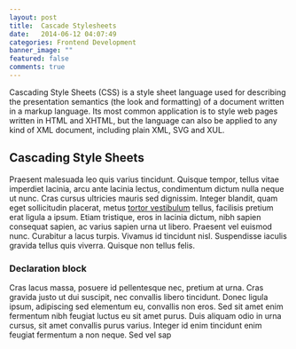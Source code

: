 ```yaml
---
layout: post
title:  Cascade Stylesheets
date:   2014-06-12 04:07:49
categories: Frontend Development
banner_image: ""
featured: false
comments: true
---
```


Cascading Style Sheets (CSS) is a style sheet language used for describing the presentation semantics (the look and formatting) of a document written in a markup language. Its most common application is to style web pages written in HTML and XHTML, but the language can also be applied to any kind of XML document, including plain XML, SVG and XUL.

<!--more-->

## Cascading Style Sheets

Praesent malesuada leo quis varius tincidunt. Quisque tempor, tellus vitae imperdiet lacinia, arcu ante lacinia lectus, condimentum dictum nulla neque ut nunc. Cras cursus ultricies mauris sed dignissim. Integer blandit, quam eget sollicitudin placerat, metus [tortor vestibulum](http://google.com) tellus, facilisis pretium erat ligula a ipsum. Etiam tristique, eros in lacinia dictum, nibh sapien consequat sapien, ac varius sapien urna ut libero. Praesent vel euismod nunc. Curabitur a lacus turpis. Vivamus id tincidunt nisl. Suspendisse iaculis gravida tellus quis viverra. Quisque non tellus felis.

### Declaration block

Cras lacus massa, posuere id pellentesque nec, pretium at urna. Cras gravida justo ut dui suscipit, nec convallis libero tincidunt. Donec ligula ipsum, adipiscing sed elementum eu, convallis non eros. Sed sit amet enim fermentum nibh feugiat luctus eu sit amet purus. Duis aliquam odio in urna cursus, sit amet convallis purus varius. Integer id enim tincidunt enim feugiat fermentum a non neque. Sed vel sap